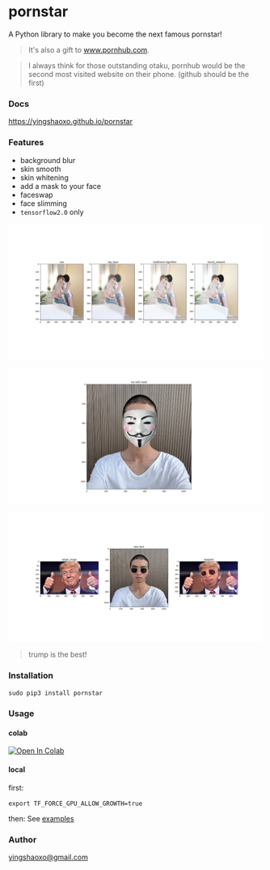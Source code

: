 # pornstar

A Python library to make you become the next famous pornstar!

> It's also a gift to www.pornhub.com.

> I always think for those outstanding otaku, pornhub would be the second most visited website on their phone. (github should be the first)

### Docs
https://yingshaoxo.github.io/pornstar

### Features
* background blur
* skin smooth
* skin whitening
* add a mask to your face
* faceswap
* face slimming
* `tensorflow2.0` only

<!--
![Feature1](Feature_0.png)
-->

![Feature1](Feature_1.png)

![Feature2](Feature_2.png)

![Feature3](Feature_3.png)

> trump is the best!


### Installation
```
sudo pip3 install pornstar
```


### Usage
#### colab
[![Open In Colab](https://colab.research.google.com/assets/colab-badge.svg)](https://colab.research.google.com/github/yingshaoxo/pornstar/blob/master/example/colab.ipynb)

#### local
first:
```
export TF_FORCE_GPU_ALLOW_GROWTH=true
```

then:
See [examples](https://github.com/yingshaoxo/pornstar/tree/master/example)


### Author

yingshaoxo@gmail.com
